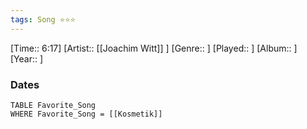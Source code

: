 ```yaml
---
tags: Song ⭐⭐⭐ 
---
```

[Time:: 6:17]
[Artist:: [[Joachim Witt]] ]
[Genre:: ]
[Played:: ]
[Album:: ]
[Year:: ]
### Dates
````dataview
TABLE Favorite_Song
WHERE Favorite_Song = [[Kosmetik]]
````